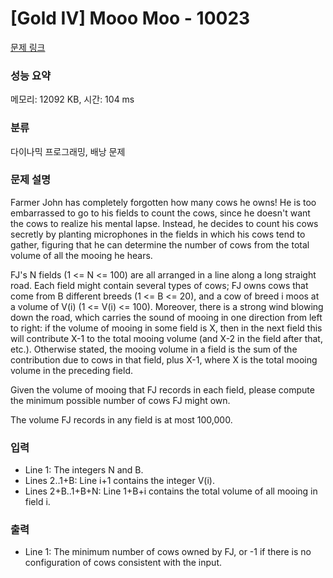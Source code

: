 # [Gold IV] Mooo Moo - 10023 

[문제 링크](https://www.acmicpc.net/problem/10023) 

### 성능 요약

메모리: 12092 KB, 시간: 104 ms

### 분류

다이나믹 프로그래밍, 배낭 문제

### 문제 설명

<p>Farmer John has completely forgotten how many cows he owns!  He is too embarrassed to go to his fields to count the cows, since he doesn't want the cows to realize his mental lapse.  Instead, he decides to count his cows secretly by planting microphones in the fields in which his cows tend to gather, figuring that he can determine the number of cows from the total volume of all the mooing he hears.</p><p>FJ's N fields (1 <= N <= 100) are all arranged in a line along a long straight road.  Each field might contain several types of cows; FJ owns cows that come from B different breeds (1 <= B <= 20), and a cow of breed i moos at a volume of V(i) (1 <= V(i) <= 100).  Moreover, there is a strong wind blowing down the road, which carries the sound of mooing in one direction from left to right: if the volume of mooing in some field is X, then in the next field this will contribute X-1 to the total mooing volume (and X-2 in the field after that, etc.). Otherwise stated, the mooing volume in a field is the sum of the contribution due to cows in that field, plus X-1, where X is the total mooing volume in the preceding field.</p><p>Given the volume of mooing that FJ records in each field, please compute the minimum possible number of cows FJ might own.</p><p>The volume FJ records in any field is at most 100,000.</p>

### 입력 

 <ul><li>Line 1: The integers N and B.</li><li>Lines 2..1+B: Line i+1 contains the integer V(i).</li><li>Lines 2+B..1+B+N: Line 1+B+i contains the total volume of all mooing in field i.</li></ul>

### 출력 

 <ul><li>Line 1: The minimum number of cows owned by FJ, or -1 if there is no configuration of cows consistent with the input.</li></ul>

